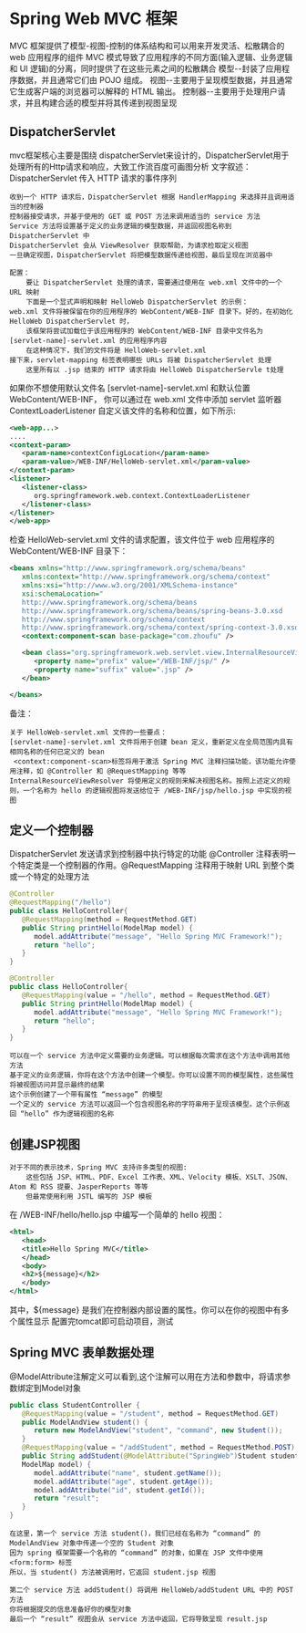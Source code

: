 # Spring Web MVC 框架
  MVC 框架提供了模型-视图-控制的体系结构和可以用来开发灵活、松散耦合的 web 应用程序的组件
  MVC 模式导致了应用程序的不同方面(输入逻辑、业务逻辑和 UI 逻辑)的分离，同时提供了在这些元素之间的松散耦合
  模型--封装了应用程序数据，并且通常它们由 POJO 组成。
  视图--主要用于呈现模型数据，并且通常它生成客户端的浏览器可以解释的 HTML 输出。
  控制器--主要用于处理用户请求，并且构建合适的模型并将其传递到视图呈现 
  
## DispatcherServlet
mvc框架核心主要是围绕 dispatcherServlet来设计的，DispatcherServlet用于处理所有的Http请求和响应，大致工作流百度可画图分析
文字叙述：  DispatcherServlet 传入 HTTP 请求的事件序列
```text
收到一个 HTTP 请求后，DispatcherServlet 根据 HandlerMapping 来选择并且调用适当的控制器
控制器接受请求，并基于使用的 GET 或 POST 方法来调用适当的 service 方法
Service 方法将设置基于定义的业务逻辑的模型数据，并返回视图名称到 DispatcherServlet 中
DispatcherServlet 会从 ViewResolver 获取帮助，为请求检取定义视图
一旦确定视图，DispatcherServlet 将把模型数据传递给视图，最后呈现在浏览器中
```
```text
配置：
    要让 DispatcherServlet 处理的请求，需要通过使用在 web.xml 文件中的一个 URL 映射
    下面是一个显式声明和映射 HelloWeb DispatcherServlet 的示例：
web.xml 文件将被保留在你的应用程序的 WebContent/WEB-INF 目录下。好的，在初始化HelloWeb DispatcherServlet 时，
    该框架将尝试加载位于该应用程序的 WebContent/WEB-INF 目录中文件名为 [servlet-name]-servlet.xml 的应用程序内容
    在这种情况下，我们的文件将是 HelloWeb-servlet.xml
接下来，servlet-mapping 标签表明哪些 URLs 将被 DispatcherServlet 处理
    这里所有以 .jsp 结束的 HTTP 请求将由 HelloWeb DispatcherServle t处理
```
如果你不想使用默认文件名 [servlet-name]-servlet.xml 和默认位置 WebContent/WEB-INF，
你可以通过在 web.xml 文件中添加 servlet 监听器 ContextLoaderListener 自定义该文件的名称和位置，如下所示:
```xml
<web-app...>
....
<context-param>
   <param-name>contextConfigLocation</param-name>
   <param-value>/WEB-INF/HelloWeb-servlet.xml</param-value>
</context-param>
<listener>
   <listener-class>
      org.springframework.web.context.ContextLoaderListener
   </listener-class>
</listener>
</web-app>
```
检查 HelloWeb-servlet.xml 文件的请求配置，该文件位于 web 应用程序的 WebContent/WEB-INF 目录下：
```xml
<beans xmlns="http://www.springframework.org/schema/beans"
   xmlns:context="http://www.springframework.org/schema/context"
   xmlns:xsi="http://www.w3.org/2001/XMLSchema-instance"
   xsi:schemaLocation="
   http://www.springframework.org/schema/beans
   http://www.springframework.org/schema/beans/spring-beans-3.0.xsd
   http://www.springframework.org/schema/context 
   http://www.springframework.org/schema/context/spring-context-3.0.xsd">
   <context:component-scan base-package="com.zhoufu" />

   <bean class="org.springframework.web.servlet.view.InternalResourceViewResolver">
      <property name="prefix" value="/WEB-INF/jsp/" />
      <property name="suffix" value=".jsp" />
   </bean>

</beans>
```

备注：
```text
关于 HelloWeb-servlet.xml 文件的一些要点：
[servlet-name]-servlet.xml 文件将用于创建 bean 定义，重新定义在全局范围内具有相同名称的任何已定义的 bean
 <context:component-scan>标签将用于激活 Spring MVC 注释扫描功能，该功能允许使用注释，如 @Controller 和 @RequestMapping 等等
InternalResourceViewResolver 将使用定义的规则来解决视图名称。按照上述定义的规则，一个名称为 hello 的逻辑视图将发送给位于 /WEB-INF/jsp/hello.jsp 中实现的视图
```


## 定义一个控制器
DispatcherServlet 发送请求到控制器中执行特定的功能
@Controller 注释表明一个特定类是一个控制器的作用。@RequestMapping 注释用于映射 URL 到整个类或一个特定的处理方法
```java
@Controller
@RequestMapping("/hello")
public class HelloController{
   @RequestMapping(method = RequestMethod.GET)
   public String printHello(ModelMap model) {
      model.addAttribute("message", "Hello Spring MVC Framework!");
      return "hello";
   }
}

@Controller
public class HelloController{
   @RequestMapping(value = "/hello", method = RequestMethod.GET)
   public String printHello(ModelMap model) {
      model.addAttribute("message", "Hello Spring MVC Framework!");
      return "hello";
   }
}
```
```text
可以在一个 service 方法中定义需要的业务逻辑。可以根据每次需求在这个方法中调用其他方法
基于定义的业务逻辑，你将在这个方法中创建一个模型。你可以设置不同的模型属性，这些属性将被视图访问并显示最终的结果
这个示例创建了一个带有属性 “message” 的模型
一个定义的 service 方法可以返回一个包含视图名称的字符串用于呈现该模型。这个示例返回 “hello” 作为逻辑视图的名称
```
 
## 创建JSP视图
```text
对于不同的表示技术，Spring MVC 支持许多类型的视图:
    这些包括 JSP、HTML、PDF、Excel 工作表、XML、Velocity 模板、XSLT、JSON、Atom 和 RSS 提要、JasperReports 等等
    但最常使用利用 JSTL 编写的 JSP 模板
```
在 /WEB-INF/hello/hello.jsp 中编写一个简单的 hello 视图：
```xml
<html>
   <head>
   <title>Hello Spring MVC</title>
   </head>
   <body>
   <h2>${message}</h2>
   </body>
</html>
```
其中，${message} 是我们在控制器内部设置的属性。你可以在你的视图中有多个属性显示
配置完tomcat即可启动项目，测试
  
  
## Spring MVC 表单数据处理  
 @ModelAttribute注解定义可以看到,这个注解可以用在方法和参数中，将请求参数绑定到Model对象
```java
public class StudentController {
   @RequestMapping(value = "/student", method = RequestMethod.GET)
   public ModelAndView student() {
      return new ModelAndView("student", "command", new Student());
   }   
   @RequestMapping(value = "/addStudent", method = RequestMethod.POST)
   public String addStudent(@ModelAttribute("SpringWeb")Student student, 
   ModelMap model) {
      model.addAttribute("name", student.getName());
      model.addAttribute("age", student.getAge());
      model.addAttribute("id", student.getId());      
      return "result";
   }
}
```
```text
在这里，第一个 service 方法 student()，我们已经在名称为 “command” 的 ModelAndView 对象中传递一个空的 Student 对象
因为 spring 框架需要一个名称的 “command” 的对象，如果在 JSP 文件中使用 <form:form> 标签
所以，当 student() 方法被调用时，它返回 student.jsp 视图

第二个 service 方法 addStudent() 将调用 HelloWeb/addStudent URL 中的 POST 方法
你将根据提交的信息准备好你的模型对象
最后一个 “result” 视图会从 service 方法中返回，它将导致呈现 result.jsp
```


  
  
  
  
  
  
  
  
  
  
  
  
  
  
